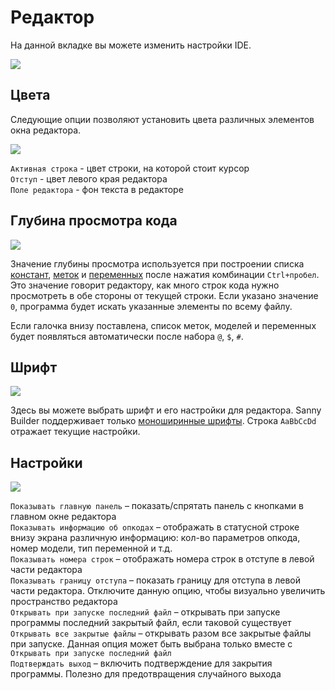 # Редактор

На данной вкладке вы можете изменить настройки IDE.

![](../.gitbook/assets/editor00.gif)

## Цвета

Следующие опции позволяют установить цвета различных элементов окна редактора.

![](../.gitbook/assets/editor01.gif)

`Активная строка` - цвет строки, на которой стоит курсор  
`Отступ` - цвет левого края редактора  
`Поле редактора` - фон текста в редакторе

## Глубина просмотра кода

![](../.gitbook/assets/editor02.gif)

Значение глубины просмотра используется при построении списка [констант](../coding/constants.md), [меток](../coding/data-types.md#metki) и [переменных](../coding/variables.md) после нажатия комбинации `Ctrl+пробел`. Это значение говорит редактору, как много строк кода нужно просмотреть в обе стороны от текущей строки. Если указано значение `0`, программа будет искать указанные элементы по всему файлу.

Если галочка внизу поставлена, список меток, моделей и переменных будет появляться автоматически после набора  `@`, `$`, `#`.

## Шрифт

![](../.gitbook/assets/editor04.gif)

Здесь вы можете выбрать шрифт и его настройки для редактора. Sanny Builder поддерживает только [моноширинные шрифты](https://ru.wikipedia.org/wiki/%D0%9C%D0%BE%D0%BD%D0%BE%D1%88%D0%B8%D1%80%D0%B8%D0%BD%D0%BD%D1%8B%D0%B9_%D1%88%D1%80%D0%B8%D1%84%D1%82). Строка `AaBbCcDd` отражает текущие настройки.

## Настройки

![](../.gitbook/assets/editor03.gif)

`Показывать главную панель` – показать/спрятать панель с кнопками в главном окне редактора  
`Показывать информацию об опкодах` – отображать в статусной строке внизу экрана различную информацию: кол-во параметров опкода, номер модели, тип переменной и т.д.  
`Показывать номера строк` – отображать номера строк в отступе в левой части редактора   
`Показывать границу отступа` – показать границу для отступа в левой части редактора. Отключите данную опцию, чтобы визуально увеличить пространство редактора  
`Открывать при запуске последний файл` – открывать при запуске программы последний закрытый файл, если таковой существует  
`Открывать все закрытые файлы` – открывать разом все закрытые файлы при запуске. Данная опция может быть выбрана только вместе с `Открывать при запуске последний файл`  
`Подтверждать выход` – включить подтверждение для закрытия программы. Полезно для предотвращения случайного выхода

